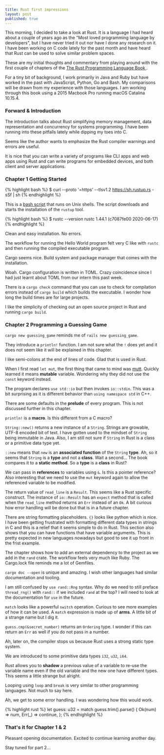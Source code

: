```yaml
---
title: Rust first impressions
layout: post
published: true
---
```


This morning, I decided to take a look at Rust. It is a language I had heard about a couple of years ago as the "Most loved programming language by developers", but I have never tried it out nor have I done any research on it. I have been working on C code lately for the past month and have heard that Rust can be used to solve similar problem spaces.

These are my initial thoughts and commentary from playing around with the first couple of chapters of the [The Rust Programming Language Book ](https://doc.rust-lang.org/stable/book/).

For a tiny bit of background, I work primarily in Java and Ruby but have worked in the past with JavaScript, Python, Go and Bash.  My comparisons will be drawn from my experience with those languages. I am working through this book using a 2015 Macbook Pro running macOS Catalina 10.15.4.

### Forward & Introduction

The introduction talks about Rust simplifying memory management, data representation and concurrency for systems programming. I have been running into these pitfalls lately while dipping my toes into C.

Seems like the author wants to emphasize the Rust compiler warnings and errors are useful.

It is nice that you can write a variety of programs like CLI apps and web apps using Rust and can write programs for embedded devices, and both client and server applications.

### Chapter 1 Getting Started

{% highlight bash %}
$ curl --proto '=https' --tlsv1.2 https://sh.rustup.rs -sSf | sh
{% endhighlight %}

This is a [bash script](https://static.rust-lang.org/rustup/rustup-init.sh) that runs on Unix shells. The script downloads and starts the installation of the `rustup` tool.

{% highlight bash %}
$ rustc --version
rustc 1.44.1 (c7087fe00 2020-06-17)
{% endhighlight %}

Clean and easy installation. No errors.

The workflow for running the Hello World program felt very C like with `rustc` and then running the compiled executable program.

Cargo seems nice. Build system and package manager that comes with the installation.

Woah. Cargo configuration is written in TOML. Crazy coincidence since I had just learnt about TOML from our intern this past week.

There is a `cargo check` command that you can use to check for compilation errors instead of `cargo build` which builds the executable. I wonder how long the build times are for large projects.

I like the simplicity of checking out an open source project in Rust and running `cargo build`.

### Chapter 2 Programming a Guessing Game

`cargo new guessing_game` reminds me of `rails new guessing_game`.

They introduce a `println!` function. I am not sure what the `!` does yet and it does not seem like it will be explained in this chapter.

I like semi-colons at the end of lines of code. Glad that is used in Rust.

When I first read `let mut`, the first thing that came to mind was [mutt](https://en.wikipedia.org/wiki/Mongrel). Quickly learned it means **mutable** variable. Wondering why they did not use the `const` keyword instead.

The program declares `use std::io` but then invokes `io::stdin`. This was a bit surprising as it is different behavior than `using namespace std` in C++.

There are some defaults in the **prelude** of every program. This is not discussed further in this chapter.

`println!` is a **macro**. Is this different from a C macro?

`String::new()` returns a new instance of a `String`. Strings are growable, UTF-8 encoded bit of text. I have gotten used to the mindset of `String` being immutable in Java. Also, I am still not sure if `String` in Rust is a class or a primitive data type yet.

`::new` means that `new` is an **associated function** of the `String` **type**. Ah, so it seems that `String` is a **type** and not a **class**. Wait a second... The book compares it to a **static method**. So a **type** is a **class** in Rust?

We can pass in **references** to variables using `&`. Is this a pointer reference? Also interesting that we need to use the `mut` keyword again to allow the referenced variable to be modified.

The return value of `read_line` is a `Result`. This seems like a Rust specific construct. The instance of `io::Result` has an `expect` method that is called when the `read_line` method returns an `Err` instead of an `Ok`. A bit curious how error handling will be done but that is in a future chapter.

There are string formatting placeholders. `{}` looks like python which is nice. I have been getting frustrated with formatting different data types in strings in C and this is a relief that it seems simple to do in Rust. This section also shows that you can have functions that have variable arguments. This is pretty expected in new languages nowadays but good to see it up front in the frist example.

The chapter shows how to add an external dependency to the project as we add in the `rand` crate. The workflow feels very much like Ruby. The Cargo.lock file reminds me a lot of Gemfiles.

`cargo doc --open` is unique and amazing. I wish other languages had similar documentation and tooling.

I am still confused by `use rand::Rng` syntax. Why do we need to still preface `thread_rng()` with `rand::` if we included `rand` at the top? I will need to look at the documentation for `use` in the future.

`match` looks like a powerful `switch` operation. Curious to see more examples of how it can be used. A `match` expression is made up of **arms**. A little bit of a strange name but I dig it.

`guess.cmp(&secret_number)` returns an `Ordering` type. I wonder if this can return an `Err` as well if you do not pass in a number.

Ah, later on, the compiler stops us because Rust uses a strong static type system.

We are introduced to some primitive data types `i32`, `u32`, `i64`.

Rust allows you to **shadow** a previous value of a variable to re-use the variable name even if the old variable and the new one have different types. This seems a little strange but alright.

Looping using `loop` and `break` is very similar to other programming languages. Not much to say here.

Ah, we get to some error handling. I was wondering how this would work.

{% highlight rust %}
let guess: u32 = match guess.trim().parse() {
  Ok(num) => num,
  Err(_) => continue,
};
{% endhighlight %}

### That's it for Chapter 1 & 2

Pleasant opening documentation. Excited to continue learning another day.

Stay tuned for part 2...
